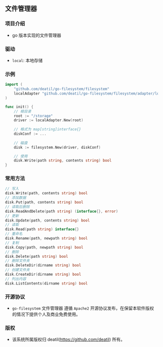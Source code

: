 ## 文件管理器


### 项目介绍

*  go 版本实现的文件管理器


### 驱动

*  `local`: 本地存储


### 示例

~~~go
import (
    "github.com/deatil/go-filesystem/filesystem"
    localAdapter "github.com/deatil/go-filesystem/filesystem/adapter/local"
)

func init() {
    // 根目录
    root := "/storage"
    driver := localAdapter.New(root)
    
    // 格式为 map[string]interface{}
    diskConf := ...
    
    // 磁盘
    disk := filesystem.New(driver, diskConf)

    // 使用
    disk.Write(path string, contents string) bool
}
~~~


### 常用方法

~~~go
// 写入
disk.Write(path, contents string) bool
// 添加数据
disk.Put(path, contents string) bool
// 读取后删除
disk.ReadAndDelete(path string) (interface{}, error)
// 更新
disk.Update(path, contents string) bool
// 读取
disk.Read(path string) interface{}
// 重命名
disk.Rename(path, newpath string) bool
// 复制
disk.Copy(path, newpath string) bool
// 删除
disk.Delete(path string) bool
// 删除文件夹
disk.DeleteDir(dirname string) bool
// 创建文件夹
disk.CreateDir(dirname string) bool
// 列出内容
disk.ListContents(dirname string) bool
~~~


### 开源协议

*  `go-filesystem` 文件管理器 遵循 `Apache2` 开源协议发布，在保留本软件版权的情况下提供个人及商业免费使用。


### 版权

*  该系统所属版权归 deatil(https://github.com/deatil) 所有。
